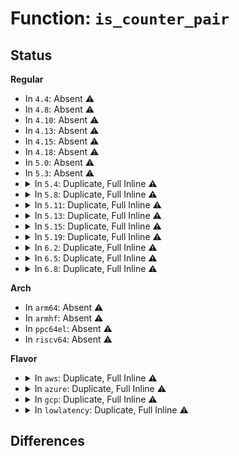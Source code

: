 # Function: <code>is_counter_pair</code>

## Status
<b>Regular</b>
<ul>
<li>
In <code>4.4</code>: Absent ⚠️
</li>
<li>
In <code>4.8</code>: Absent ⚠️
</li>
<li>
In <code>4.10</code>: Absent ⚠️
</li>
<li>
In <code>4.13</code>: Absent ⚠️
</li>
<li>
In <code>4.15</code>: Absent ⚠️
</li>
<li>
In <code>4.18</code>: Absent ⚠️
</li>
<li>
In <code>5.0</code>: Absent ⚠️
</li>
<li>
In <code>5.3</code>: Absent ⚠️
</li>
<li>
<details>
<summary>In <code>5.4</code>: Duplicate, Full Inline ⚠️</summary>

**Collision:** Static Duplication

**Inline:** Full

**Transformation:** False

**Instances:**

```
In arch/x86/events/core.c (ffffffff81007cd1)
Location: arch/x86/events/perf_event.h:837
Inline: True
Inline callers:
  - arch/x86/events/core.c:x86_pmu_enable_event
  - arch/x86/events/core.c:x86_perf_event_set_period
  - arch/x86/events/core.c:collect_events
  - arch/x86/events/core.c:collect_events
  - arch/x86/events/core.c:x86_schedule_events
  - arch/x86/events/core.c:x86_pmu_enable_all
  - arch/x86/events/core.c:x86_pmu_disable_all
```
```
In arch/x86/events/amd/core.c (ffffffff81008a85)
Location: arch/x86/events/perf_event.h:837
Inline: True
Inline callers:
  - arch/x86/events/amd/core.c:amd_put_event_constraints_f17h
  - arch/x86/events/amd/core.c:amd_pmu_disable_event
```
```
In arch/x86/events/intel/core.c (ffffffff8100d861)
Location: arch/x86/events/perf_event.h:837
Inline: True
Inline callers:
  - arch/x86/events/intel/core.c:core_pmu_enable_all
  - arch/x86/events/intel/core.c:intel_pmu_enable_event
  - arch/x86/events/intel/core.c:intel_pmu_disable_event
  - arch/x86/events/intel/core.c:intel_pmu_nhm_enable_all
```
</details>
</li>
<li>
<details>
<summary>In <code>5.8</code>: Duplicate, Full Inline ⚠️</summary>

**Collision:** Static Duplication

**Inline:** Full

**Transformation:** False

**Instances:**

```
In arch/x86/events/core.c (ffffffff81008d41)
Location: arch/x86/events/perf_event.h:846
Inline: True
Inline callers:
  - arch/x86/events/core.c:x86_pmu_enable_event
  - arch/x86/events/core.c:x86_perf_event_set_period
  - arch/x86/events/core.c:collect_events
  - arch/x86/events/core.c:collect_events
  - arch/x86/events/core.c:x86_schedule_events
  - arch/x86/events/core.c:x86_pmu_enable_all
  - arch/x86/events/core.c:x86_pmu_disable_all
```
```
In arch/x86/events/amd/core.c (ffffffff81009bb5)
Location: arch/x86/events/perf_event.h:846
Inline: True
Inline callers:
  - arch/x86/events/amd/core.c:amd_put_event_constraints_f17h
  - arch/x86/events/amd/core.c:amd_pmu_disable_event
```
```
In arch/x86/events/intel/core.c (ffffffff8100e42e)
Location: arch/x86/events/perf_event.h:846
Inline: True
Inline callers:
  - arch/x86/events/intel/core.c:core_pmu_enable_all
  - arch/x86/events/intel/core.c:intel_pmu_enable_event
  - arch/x86/events/intel/core.c:intel_pmu_disable_event
  - arch/x86/events/intel/core.c:intel_pmu_nhm_workaround
```
```
In arch/x86/events/zhaoxin/core.c (ffffffff8101f9d6)
Location: arch/x86/events/perf_event.h:846
Inline: True
Inline callers:
  - arch/x86/events/zhaoxin/core.c:zhaoxin_pmu_enable_event
  - arch/x86/events/zhaoxin/core.c:zhaoxin_pmu_disable_event
```
</details>
</li>
<li>
<details>
<summary>In <code>5.11</code>: Duplicate, Full Inline ⚠️</summary>

**Collision:** Static Duplication

**Inline:** Full

**Transformation:** False

**Instances:**

```
In arch/x86/events/core.c (ffffffff81007df1)
Location: arch/x86/events/perf_event.h:977
Inline: True
Inline callers:
  - arch/x86/events/core.c:x86_pmu_enable_event
  - arch/x86/events/core.c:x86_perf_event_set_period
  - arch/x86/events/core.c:x86_schedule_events
  - arch/x86/events/core.c:x86_pmu_enable_all
  - arch/x86/events/core.c:x86_pmu_disable_all
```
```
In arch/x86/events/amd/core.c (ffffffff81008a35)
Location: arch/x86/events/perf_event.h:977
Inline: True
Inline callers:
  - arch/x86/events/amd/core.c:amd_put_event_constraints_f17h
  - arch/x86/events/amd/core.c:amd_pmu_disable_event
```
```
In arch/x86/events/intel/core.c (ffffffff8100d5ee)
Location: arch/x86/events/perf_event.h:977
Inline: True
Inline callers:
  - arch/x86/events/intel/core.c:core_pmu_enable_all
  - arch/x86/events/intel/core.c:intel_pmu_enable_event
  - arch/x86/events/intel/core.c:intel_pmu_disable_event
  - arch/x86/events/intel/core.c:intel_pmu_nhm_workaround
```
```
In arch/x86/events/zhaoxin/core.c (ffffffff81020476)
Location: arch/x86/events/perf_event.h:977
Inline: True
Inline callers:
  - arch/x86/events/zhaoxin/core.c:zhaoxin_pmu_enable_event
  - arch/x86/events/zhaoxin/core.c:zhaoxin_pmu_disable_event
```
</details>
</li>
<li>
<details>
<summary>In <code>5.13</code>: Duplicate, Full Inline ⚠️</summary>

**Collision:** Static Duplication

**Inline:** Full

**Transformation:** False

**Instances:**

```
In arch/x86/events/core.c (ffffffff810085c1)
Location: arch/x86/events/perf_event.h:1100
Inline: True
Inline callers:
  - arch/x86/events/core.c:x86_pmu_enable_event
  - arch/x86/events/core.c:x86_perf_event_set_period
  - arch/x86/events/core.c:collect_event
  - arch/x86/events/core.c:x86_schedule_events
  - arch/x86/events/core.c:x86_pmu_enable_all
  - arch/x86/events/core.c:x86_pmu_disable_all
```
```
In arch/x86/events/amd/core.c (ffffffff810093c5)
Location: arch/x86/events/perf_event.h:1100
Inline: True
Inline callers:
  - arch/x86/events/amd/core.c:amd_put_event_constraints_f17h
  - arch/x86/events/amd/core.c:amd_pmu_disable_event
```
```
In arch/x86/events/intel/core.c (ffffffff8100e37e)
Location: arch/x86/events/perf_event.h:1100
Inline: True
Inline callers:
  - arch/x86/events/intel/core.c:core_pmu_enable_all
  - arch/x86/events/intel/core.c:intel_pmu_enable_event
  - arch/x86/events/intel/core.c:intel_pmu_disable_event
  - arch/x86/events/intel/core.c:intel_pmu_nhm_enable_all
```
```
In arch/x86/events/zhaoxin/core.c (ffffffff81022806)
Location: arch/x86/events/perf_event.h:1100
Inline: True
Inline callers:
  - arch/x86/events/zhaoxin/core.c:zhaoxin_pmu_enable_event
  - arch/x86/events/zhaoxin/core.c:zhaoxin_pmu_disable_event
```
</details>
</li>
<li>
<details>
<summary>In <code>5.15</code>: Duplicate, Full Inline ⚠️</summary>

**Collision:** Static Duplication

**Inline:** Full

**Transformation:** False

**Instances:**

```
In arch/x86/events/core.c (ffffffff810093b1)
Location: arch/x86/events/perf_event.h:1100
Inline: True
Inline callers:
  - arch/x86/events/core.c:x86_pmu_enable_event
  - arch/x86/events/core.c:x86_perf_event_set_period
  - arch/x86/events/core.c:collect_event
  - arch/x86/events/core.c:x86_schedule_events
  - arch/x86/events/core.c:x86_pmu_enable_all
  - arch/x86/events/core.c:x86_pmu_disable_all
```
```
In arch/x86/events/amd/core.c (ffffffff8100a325)
Location: arch/x86/events/perf_event.h:1100
Inline: True
Inline callers:
  - arch/x86/events/amd/core.c:amd_put_event_constraints_f17h
  - arch/x86/events/amd/core.c:amd_pmu_disable_event
```
```
In arch/x86/events/intel/core.c (ffffffff8100eb2f)
Location: arch/x86/events/perf_event.h:1100
Inline: True
Inline callers:
  - arch/x86/events/intel/core.c:core_pmu_enable_all
  - arch/x86/events/intel/core.c:intel_pmu_enable_event
  - arch/x86/events/intel/core.c:intel_pmu_disable_event
  - arch/x86/events/intel/core.c:intel_pmu_nhm_enable_all
```
```
In arch/x86/events/zhaoxin/core.c (ffffffff81026689)
Location: arch/x86/events/perf_event.h:1100
Inline: True
Inline callers:
  - arch/x86/events/zhaoxin/core.c:zhaoxin_pmu_enable_event
  - arch/x86/events/zhaoxin/core.c:zhaoxin_pmu_disable_event
```
</details>
</li>
<li>
<details>
<summary>In <code>5.19</code>: Duplicate, Full Inline ⚠️</summary>

**Collision:** Static Duplication

**Inline:** Full

**Transformation:** False

**Instances:**

```
In arch/x86/events/core.c (ffffffff81008a2b)
Location: arch/x86/events/perf_event.h:1126
Inline: True
Inline callers:
  - arch/x86/events/core.c:x86_pmu_enable_event
  - arch/x86/events/core.c:x86_perf_event_set_period
  - arch/x86/events/core.c:collect_event
  - arch/x86/events/core.c:x86_schedule_events
  - arch/x86/events/core.c:x86_pmu_enable_all
  - arch/x86/events/core.c:x86_pmu_disable_all
```
```
In arch/x86/events/amd/core.c (ffffffff8100b345)
Location: arch/x86/events/perf_event.h:1126
Inline: True
Inline callers:
  - arch/x86/events/amd/core.c:amd_pmu_v2_enable_event
```
```
In arch/x86/events/intel/core.c (ffffffff8100feef)
Location: arch/x86/events/perf_event.h:1126
Inline: True
Inline callers:
  - arch/x86/events/intel/core.c:core_pmu_enable_all
  - arch/x86/events/intel/core.c:intel_pmu_enable_event
  - arch/x86/events/intel/core.c:intel_pmu_disable_event
  - arch/x86/events/intel/core.c:intel_pmu_nhm_enable_all
```
```
In arch/x86/events/zhaoxin/core.c (ffffffff8102a789)
Location: arch/x86/events/perf_event.h:1126
Inline: True
Inline callers:
  - arch/x86/events/zhaoxin/core.c:zhaoxin_pmu_enable_event
  - arch/x86/events/zhaoxin/core.c:zhaoxin_pmu_disable_event
```
</details>
</li>
<li>
<details>
<summary>In <code>6.2</code>: Duplicate, Full Inline ⚠️</summary>

**Collision:** Static Duplication

**Inline:** Full

**Transformation:** False

**Instances:**

```
In arch/x86/events/core.c (ffffffff81009bdb)
Location: arch/x86/events/perf_event.h:1134
Inline: True
Inline callers:
  - arch/x86/events/core.c:x86_pmu_enable_event
  - arch/x86/events/core.c:x86_perf_event_set_period
  - arch/x86/events/core.c:collect_event
  - arch/x86/events/core.c:x86_schedule_events
  - arch/x86/events/core.c:x86_pmu_enable_all
  - arch/x86/events/core.c:x86_pmu_disable_all
```
```
In arch/x86/events/amd/core.c (ffffffff8100cd15)
Location: arch/x86/events/perf_event.h:1134
Inline: True
Inline callers:
  - arch/x86/events/amd/core.c:amd_pmu_v2_enable_event
```
```
In arch/x86/events/intel/core.c (ffffffff81013b8f)
Location: arch/x86/events/perf_event.h:1134
Inline: True
Inline callers:
  - arch/x86/events/intel/core.c:core_pmu_enable_all
  - arch/x86/events/intel/core.c:intel_pmu_enable_event
  - arch/x86/events/intel/core.c:intel_pmu_disable_event
  - arch/x86/events/intel/core.c:intel_pmu_nhm_enable_all
```
```
In arch/x86/events/zhaoxin/core.c (ffffffff81031359)
Location: arch/x86/events/perf_event.h:1134
Inline: True
Inline callers:
  - arch/x86/events/zhaoxin/core.c:zhaoxin_pmu_enable_event
  - arch/x86/events/zhaoxin/core.c:zhaoxin_pmu_disable_event
```
</details>
</li>
<li>
<details>
<summary>In <code>6.5</code>: Duplicate, Full Inline ⚠️</summary>

**Collision:** Static Duplication

**Inline:** Full

**Transformation:** False

**Instances:**

```
In arch/x86/events/core.c (ffffffff810093fb)
Location: arch/x86/events/perf_event.h:1139
Inline: True
Inline callers:
  - arch/x86/events/core.c:x86_pmu_enable_event
  - arch/x86/events/core.c:x86_perf_event_set_period
  - arch/x86/events/core.c:collect_event
  - arch/x86/events/core.c:x86_schedule_events
  - arch/x86/events/core.c:x86_pmu_enable_all
  - arch/x86/events/core.c:x86_pmu_disable_all
```
```
In arch/x86/events/amd/core.c (ffffffff8100c4d5)
Location: arch/x86/events/perf_event.h:1139
Inline: True
Inline callers:
  - arch/x86/events/amd/core.c:amd_pmu_v2_enable_event
```
```
In arch/x86/events/intel/core.c (ffffffff810133e7)
Location: arch/x86/events/perf_event.h:1139
Inline: True
Inline callers:
  - arch/x86/events/intel/core.c:core_pmu_enable_all
  - arch/x86/events/intel/core.c:intel_pmu_enable_event
  - arch/x86/events/intel/core.c:intel_pmu_disable_event
  - arch/x86/events/intel/core.c:intel_pmu_nhm_enable_all
```
```
In arch/x86/events/zhaoxin/core.c (ffffffff81031369)
Location: arch/x86/events/perf_event.h:1139
Inline: True
Inline callers:
  - arch/x86/events/zhaoxin/core.c:zhaoxin_pmu_enable_event
  - arch/x86/events/zhaoxin/core.c:zhaoxin_pmu_disable_event
```
</details>
</li>
<li>
<details>
<summary>In <code>6.8</code>: Duplicate, Full Inline ⚠️</summary>

**Collision:** Static Duplication

**Inline:** Full

**Transformation:** False

**Instances:**

```
In arch/x86/events/core.c (ffffffff8100eb1b)
Location: arch/x86/events/perf_event.h:1154
Inline: True
Inline callers:
  - arch/x86/events/core.c:x86_pmu_enable_event
  - arch/x86/events/core.c:x86_perf_event_set_period
  - arch/x86/events/core.c:collect_event
  - arch/x86/events/core.c:x86_schedule_events
  - arch/x86/events/core.c:x86_pmu_enable_all
  - arch/x86/events/core.c:x86_pmu_disable_all
```
```
In arch/x86/events/amd/core.c (ffffffff81011cb5)
Location: arch/x86/events/perf_event.h:1154
Inline: True
Inline callers:
  - arch/x86/events/amd/core.c:amd_pmu_v2_enable_event
```
```
In arch/x86/events/intel/core.c (ffffffff81018a77)
Location: arch/x86/events/perf_event.h:1154
Inline: True
Inline callers:
  - arch/x86/events/intel/core.c:core_pmu_enable_all
  - arch/x86/events/intel/core.c:intel_pmu_enable_event
  - arch/x86/events/intel/core.c:intel_pmu_disable_event
  - arch/x86/events/intel/core.c:intel_pmu_nhm_enable_all
```
```
In arch/x86/events/zhaoxin/core.c (ffffffff81037659)
Location: arch/x86/events/perf_event.h:1154
Inline: True
Inline callers:
  - arch/x86/events/zhaoxin/core.c:zhaoxin_pmu_enable_event
  - arch/x86/events/zhaoxin/core.c:zhaoxin_pmu_disable_event
```
</details>
</li>
</ul>
<b>Arch</b>
<ul>
<li>
In <code>arm64</code>: Absent ⚠️
</li>
<li>
In <code>armhf</code>: Absent ⚠️
</li>
<li>
In <code>ppc64el</code>: Absent ⚠️
</li>
<li>
In <code>riscv64</code>: Absent ⚠️
</li>
</ul>
<b>Flavor</b>
<ul>
<li>
<details>
<summary>In <code>aws</code>: Duplicate, Full Inline ⚠️</summary>

**Collision:** Static Duplication

**Inline:** Full

**Transformation:** False

**Instances:**

```
In arch/x86/events/core.c (ffffffff81007cd1)
Location: arch/x86/events/perf_event.h:837
Inline: True
Inline callers:
  - arch/x86/events/core.c:x86_pmu_enable_event
  - arch/x86/events/core.c:x86_perf_event_set_period
  - arch/x86/events/core.c:collect_events
  - arch/x86/events/core.c:collect_events
  - arch/x86/events/core.c:x86_schedule_events
  - arch/x86/events/core.c:x86_pmu_enable_all
  - arch/x86/events/core.c:x86_pmu_disable_all
```
```
In arch/x86/events/amd/core.c (ffffffff81008a85)
Location: arch/x86/events/perf_event.h:837
Inline: True
Inline callers:
  - arch/x86/events/amd/core.c:amd_put_event_constraints_f17h
  - arch/x86/events/amd/core.c:amd_pmu_disable_event
```
```
In arch/x86/events/intel/core.c (ffffffff8100d861)
Location: arch/x86/events/perf_event.h:837
Inline: True
Inline callers:
  - arch/x86/events/intel/core.c:core_pmu_enable_all
  - arch/x86/events/intel/core.c:intel_pmu_enable_event
  - arch/x86/events/intel/core.c:intel_pmu_disable_event
  - arch/x86/events/intel/core.c:intel_pmu_nhm_enable_all
```
</details>
</li>
<li>
<details>
<summary>In <code>azure</code>: Duplicate, Full Inline ⚠️</summary>

**Collision:** Static Duplication

**Inline:** Full

**Transformation:** False

**Instances:**

```
In arch/x86/events/core.c (ffffffff810064a5)
Location: arch/x86/events/perf_event.h:837
Inline: True
Inline callers:
  - arch/x86/events/core.c:x86_pmu_enable_event
  - arch/x86/events/core.c:x86_perf_event_set_period
  - arch/x86/events/core.c:collect_events
  - arch/x86/events/core.c:collect_events
  - arch/x86/events/core.c:x86_schedule_events
  - arch/x86/events/core.c:x86_pmu_enable_all
  - arch/x86/events/core.c:x86_pmu_disable_all
```
```
In arch/x86/events/amd/core.c (ffffffff81007295)
Location: arch/x86/events/perf_event.h:837
Inline: True
Inline callers:
  - arch/x86/events/amd/core.c:amd_put_event_constraints_f17h
  - arch/x86/events/amd/core.c:amd_pmu_disable_event
```
```
In arch/x86/events/intel/core.c (ffffffff8100bfe1)
Location: arch/x86/events/perf_event.h:837
Inline: True
Inline callers:
  - arch/x86/events/intel/core.c:core_pmu_enable_all
  - arch/x86/events/intel/core.c:intel_pmu_enable_event
  - arch/x86/events/intel/core.c:intel_pmu_disable_event
  - arch/x86/events/intel/core.c:intel_pmu_nhm_enable_all
```
</details>
</li>
<li>
<details>
<summary>In <code>gcp</code>: Duplicate, Full Inline ⚠️</summary>

**Collision:** Static Duplication

**Inline:** Full

**Transformation:** False

**Instances:**

```
In arch/x86/events/core.c (ffffffff81007c91)
Location: arch/x86/events/perf_event.h:837
Inline: True
Inline callers:
  - arch/x86/events/core.c:x86_pmu_enable_event
  - arch/x86/events/core.c:x86_perf_event_set_period
  - arch/x86/events/core.c:collect_events
  - arch/x86/events/core.c:collect_events
  - arch/x86/events/core.c:x86_schedule_events
  - arch/x86/events/core.c:x86_pmu_enable_all
  - arch/x86/events/core.c:x86_pmu_disable_all
```
```
In arch/x86/events/amd/core.c (ffffffff81008a45)
Location: arch/x86/events/perf_event.h:837
Inline: True
Inline callers:
  - arch/x86/events/amd/core.c:amd_put_event_constraints_f17h
  - arch/x86/events/amd/core.c:amd_pmu_disable_event
```
```
In arch/x86/events/intel/core.c (ffffffff8100d821)
Location: arch/x86/events/perf_event.h:837
Inline: True
Inline callers:
  - arch/x86/events/intel/core.c:core_pmu_enable_all
  - arch/x86/events/intel/core.c:intel_pmu_enable_event
  - arch/x86/events/intel/core.c:intel_pmu_disable_event
  - arch/x86/events/intel/core.c:intel_pmu_nhm_enable_all
```
</details>
</li>
<li>
<details>
<summary>In <code>lowlatency</code>: Duplicate, Full Inline ⚠️</summary>

**Collision:** Static Duplication

**Inline:** Full

**Transformation:** False

**Instances:**

```
In arch/x86/events/core.c (ffffffff81007df1)
Location: arch/x86/events/perf_event.h:837
Inline: True
Inline callers:
  - arch/x86/events/core.c:x86_pmu_enable_event
  - arch/x86/events/core.c:x86_perf_event_set_period
  - arch/x86/events/core.c:collect_events
  - arch/x86/events/core.c:collect_events
  - arch/x86/events/core.c:x86_schedule_events
  - arch/x86/events/core.c:x86_pmu_enable_all
  - arch/x86/events/core.c:x86_pmu_disable_all
```
```
In arch/x86/events/amd/core.c (ffffffff81008ba5)
Location: arch/x86/events/perf_event.h:837
Inline: True
Inline callers:
  - arch/x86/events/amd/core.c:amd_put_event_constraints_f17h
  - arch/x86/events/amd/core.c:amd_pmu_disable_event
```
```
In arch/x86/events/intel/core.c (ffffffff8100d9f1)
Location: arch/x86/events/perf_event.h:837
Inline: True
Inline callers:
  - arch/x86/events/intel/core.c:core_pmu_enable_all
  - arch/x86/events/intel/core.c:intel_pmu_enable_event
  - arch/x86/events/intel/core.c:intel_pmu_disable_event
  - arch/x86/events/intel/core.c:intel_pmu_nhm_enable_all
```
</details>
</li>
</ul>

## Differences
